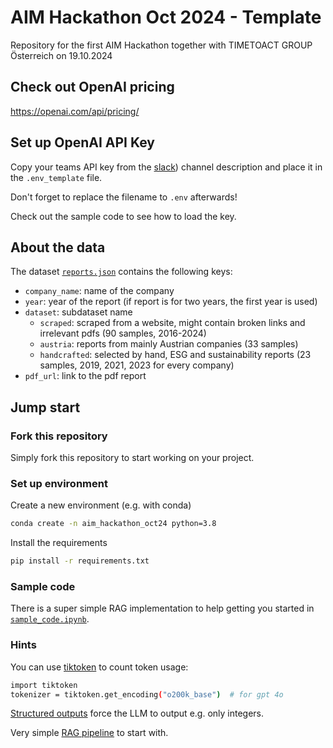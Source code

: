 # AIM Hackathon Oct 2024 - Template
Repository for the first AIM Hackathon together with TIMETOACT GROUP Österreich on 19.10.2024


## Check out OpenAI pricing 
https://openai.com/api/pricing/


## Set up OpenAI API Key
Copy your teams API key from the [slack](https://join.slack.com/t/aim-ai-impact-mission/shared_invite/zt-2sfahg4h1-Pb7~Ft4ZITZKGAHihEK6QQ)) channel description and place it in the `.env_template` file.

Don't forget to replace the filename to `.env` afterwards!

Check out the sample code to see how to load the key.


## About the data
The dataset [`reports.json`](data/reports.json) contains the following keys:
- `company_name`: name of the company
- `year`: year of the report (if report is for two years, the first year is used)
- `dataset`: subdataset name
    - `scraped`: scraped from a website, might contain broken links and irrelevant pdfs (90 samples, 2016-2024)
    - `austria`: reports from mainly Austrian companies (33 samples)
    - `handcrafted`: selected by hand, ESG and sustainability reports (23 samples, 2019, 2021, 2023 for every company)
- `pdf_url`: link to the pdf report


## Jump start
### Fork this repository
Simply fork this repository to start working on your project.

### Set up environment
Create a new environment (e.g. with conda)
```bash
conda create -n aim_hackathon_oct24 python=3.8
```

Install the requirements
```bash
pip install -r requirements.txt
```

### Sample code
There is a super simple RAG implementation to help getting you started in [`sample_code.ipynb`](sample_code.ipynb).

### Hints
You can use [tiktoken](https://cookbook.openai.com/examples/how_to_count_tokens_with_tiktoken) to count token usage:
```bash
import tiktoken
tokenizer = tiktoken.get_encoding("o200k_base")  # for gpt 4o
```


[Structured outputs](https://platform.openai.com/docs/guides/structured-outputs/introduction) force the LLM to output e.g. only integers.


Very simple [RAG pipeline](https://medium.com/@ahmed.mohiuddin.architecture/using-ai-to-chat-with-your-documents-leveraging-langchain-faiss-and-openai-3281acfcc4e9) to start with.




